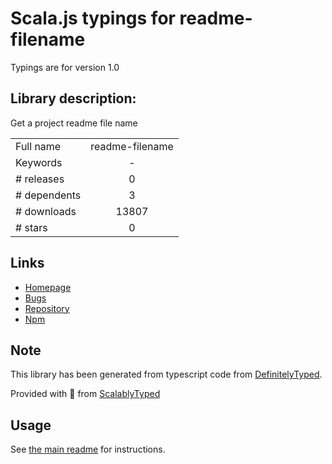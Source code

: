 
# Scala.js typings for readme-filename

Typings are for version 1.0

## Library description:
Get a project readme file name

|                    |                 |
| ------------------ | :-------------: |
| Full name          | readme-filename |
| Keywords           | - |
| # releases         | 0 |
| # dependents       | 3 |
| # downloads        | 13807 |
| # stars            | 0 |

## Links
- [Homepage](https://github.com/ngryman/readme-filename#readme)
- [Bugs](https://github.com/ngryman/readme-filename/issues)
- [Repository](https://github.com/ngryman/readme-filename)
- [Npm](https://www.npmjs.com/package/readme-filename)
    


## Note
This library has been generated from typescript code from [DefinitelyTyped](https://definitelytyped.org).

Provided with :purple_heart: from [ScalablyTyped](https://github.com/oyvindberg/ScalablyTyped)

## Usage
See [the main readme](../../readme.md) for instructions.


